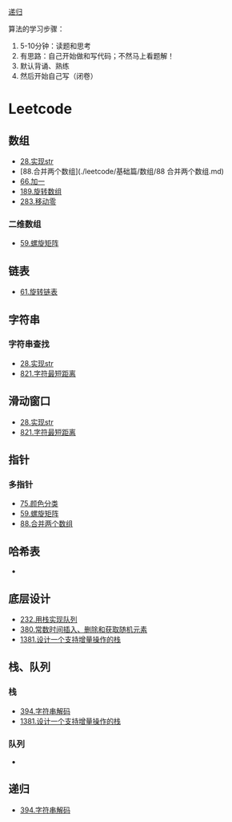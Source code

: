 [递归](#递归)

算法的学习步骤：

1. 5-10分钟：读题和思考
2. 有思路：自己开始做和写代码；不然马上看题解！
3. 默认背诵、熟练
4. 然后开始自己写（闭卷）

# Leetcode

## 数组

- [28.实现str](./leetcode/基础篇/数组/28.实现str.md)
- [88.合并两个数组](./leetcode/基础篇/数组/88 合并两个数组.md)
- [66.加一](./leetcode/基础篇/数组/66.加一.md)
- [189.旋转数组](./leetcode/基础篇/数组/189.旋转数组.md)
- [283.移动零](./leetcode/基础篇/数组/283.移动零.md)

### 二维数组

- [59.螺旋矩阵](./leetcode/基础篇/数组/59.螺旋矩阵.md)

## 链表

- [61.旋转链表](./leetcode/基础篇/数组/61.旋转链表.md)

## 字符串

### 字符串查找

- [28.实现str](./leetcode/基础篇/数组/28.实现str.md)
- [821.字符最短距离](./leetcode/基础篇/数组/821.字符最短距离.md)

## 滑动窗口

- [28.实现str](./leetcode/基础篇/数组/28.实现str.md)
- [821.字符最短距离](./leetcode/基础篇/数组/821.字符最短距离.md)

## 指针

### 多指针

- [75.颜色分类](./leetcode/基础篇/数组/75.颜色分类.md)
- [59.螺旋矩阵](./leetcode/基础篇/数组/59.螺旋矩阵.md)
- [88.合并两个数组](./leetcode/基础篇/数组/88.合并两个数组.md)

## 哈希表

- 

## 底层设计

- [232.用栈实现队列](./leetcode/基础篇/数组/232.用栈实现队列.md)
- [380.常数时间插入、删除和获取随机元素](./leetcode/基础篇/数组/380.常数时间插入、删除和获取随机元素.md)
- [1381.设计一个支持增量操作的栈](./leetcode/基础篇/数组/1381.设计一个支持增量操作的栈.md)

## 栈、队列

### 栈

- [394.字符串解码](./leetcode/基础篇/数组/394.字符串解码.md)
- [1381.设计一个支持增量操作的栈](./leetcode/基础篇/数组/1381.设计一个支持增量操作的栈.md)

### 队列

- 

## 递归

- [394.字符串解码](./leetcode/基础篇/数组/394.字符串解码.md)

